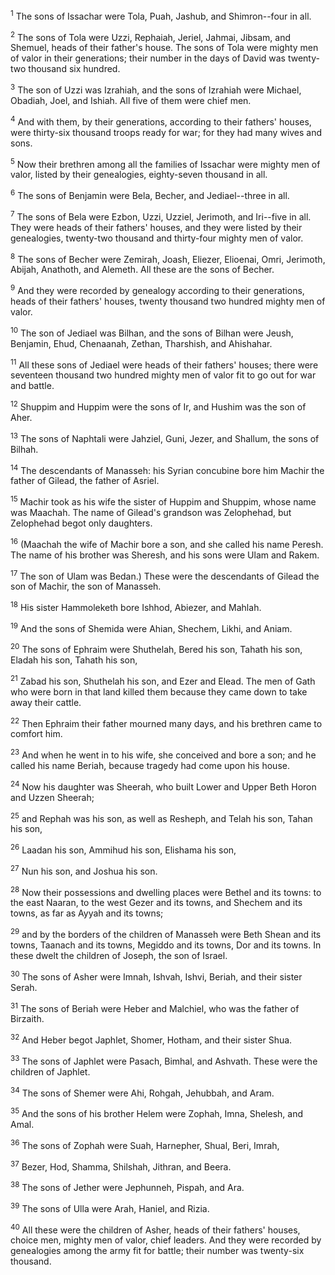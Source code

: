 <sup>1</sup> 
The sons of Issachar were Tola, Puah, Jashub, and Shimron--four in all. 

<sup>2</sup> 
The sons of Tola were Uzzi, Rephaiah, Jeriel, Jahmai, Jibsam, and Shemuel, heads of their father's house. The sons of Tola were mighty men of valor in their generations; their number in the days of David was twenty-two thousand six hundred. 

<sup>3</sup> 
The son of Uzzi was Izrahiah, and the sons of Izrahiah were Michael, Obadiah, Joel, and Ishiah. All five of them were chief men. 

<sup>4</sup> 
And with them, by their generations, according to their fathers' houses, were thirty-six thousand troops ready for war; for they had many wives and sons. 

<sup>5</sup> 
Now their brethren among all the families of Issachar were mighty men of valor, listed by their genealogies, eighty-seven thousand in all.

<sup>6</sup> 
The sons of Benjamin were Bela, Becher, and Jediael--three in all. 

<sup>7</sup> 
The sons of Bela were Ezbon, Uzzi, Uzziel, Jerimoth, and Iri--five in all. They were heads of their fathers' houses, and they were listed by their genealogies, twenty-two thousand and thirty-four mighty men of valor. 

<sup>8</sup> 
The sons of Becher were Zemirah, Joash, Eliezer, Elioenai, Omri, Jerimoth, Abijah, Anathoth, and Alemeth. All these are the sons of Becher. 

<sup>9</sup> 
And they were recorded by genealogy according to their generations, heads of their fathers' houses, twenty thousand two hundred mighty men of valor. 

<sup>10</sup> 
The son of Jediael was Bilhan, and the sons of Bilhan were Jeush, Benjamin, Ehud, Chenaanah, Zethan, Tharshish, and Ahishahar. 

<sup>11</sup> 
All these sons of Jediael were heads of their fathers' houses; there were seventeen thousand two hundred mighty men of valor fit to go out for war and battle. 

<sup>12</sup> 
Shuppim and Huppim were the sons of Ir, and Hushim was the son of Aher.

<sup>13</sup> 
The sons of Naphtali were Jahziel, Guni, Jezer, and Shallum, the sons of Bilhah.

<sup>14</sup> 
The descendants of Manasseh: his Syrian concubine bore him Machir the father of Gilead, the father of Asriel. 

<sup>15</sup> 
Machir took as his wife the sister of Huppim and Shuppim, whose name was Maachah. The name of Gilead's grandson was Zelophehad, but Zelophehad begot only daughters. 

<sup>16</sup> 
(Maachah the wife of Machir bore a son, and she called his name Peresh. The name of his brother was Sheresh, and his sons were Ulam and Rakem. 

<sup>17</sup> 
The son of Ulam was Bedan.) These were the descendants of Gilead the son of Machir, the son of Manasseh. 

<sup>18</sup> 
His sister Hammoleketh bore Ishhod, Abiezer, and Mahlah. 

<sup>19</sup> 
And the sons of Shemida were Ahian, Shechem, Likhi, and Aniam.

<sup>20</sup> 
The sons of Ephraim were Shuthelah, Bered his son, Tahath his son, Eladah his son, Tahath his son, 

<sup>21</sup> 
Zabad his son, Shuthelah his son, and Ezer and Elead. The men of Gath who were born in that land killed them because they came down to take away their cattle. 

<sup>22</sup> 
Then Ephraim their father mourned many days, and his brethren came to comfort him. 

<sup>23</sup> 
And when he went in to his wife, she conceived and bore a son; and he called his name Beriah, because tragedy had come upon his house. 

<sup>24</sup> 
Now his daughter was Sheerah, who built Lower and Upper Beth Horon and Uzzen Sheerah; 

<sup>25</sup> 
and Rephah was his son, as well as Resheph, and Telah his son, Tahan his son, 

<sup>26</sup> 
Laadan his son, Ammihud his son, Elishama his son, 

<sup>27</sup> 
Nun his son, and Joshua his son. 

<sup>28</sup> 
Now their possessions and dwelling places were Bethel and its towns: to the east Naaran, to the west Gezer and its towns, and Shechem and its towns, as far as Ayyah and its towns; 

<sup>29</sup> 
and by the borders of the children of Manasseh were Beth Shean and its towns, Taanach and its towns, Megiddo and its towns, Dor and its towns. In these dwelt the children of Joseph, the son of Israel.

<sup>30</sup> 
The sons of Asher were Imnah, Ishvah, Ishvi, Beriah, and their sister Serah. 

<sup>31</sup> 
The sons of Beriah were Heber and Malchiel, who was the father of Birzaith. 

<sup>32</sup> 
And Heber begot Japhlet, Shomer, Hotham, and their sister Shua. 

<sup>33</sup> 
The sons of Japhlet were Pasach, Bimhal, and Ashvath. These were the children of Japhlet. 

<sup>34</sup> 
The sons of Shemer were Ahi, Rohgah, Jehubbah, and Aram. 

<sup>35</sup> 
And the sons of his brother Helem were Zophah, Imna, Shelesh, and Amal. 

<sup>36</sup> 
The sons of Zophah were Suah, Harnepher, Shual, Beri, Imrah, 

<sup>37</sup> 
Bezer, Hod, Shamma, Shilshah, Jithran, and Beera. 

<sup>38</sup> 
The sons of Jether were Jephunneh, Pispah, and Ara. 

<sup>39</sup> 
The sons of Ulla were Arah, Haniel, and Rizia. 

<sup>40</sup> 
All these were the children of Asher, heads of their fathers' houses, choice men, mighty men of valor, chief leaders. And they were recorded by genealogies among the army fit for battle; their number was twenty-six thousand.